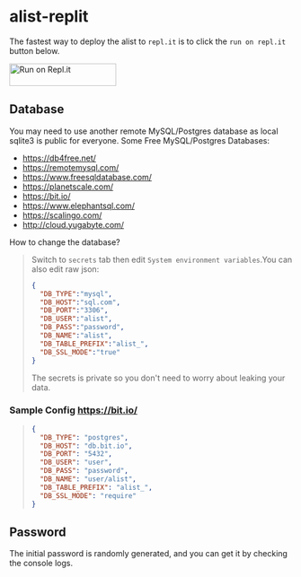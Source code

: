 # alist-replit

The fastest way to deploy the alist to `repl.it` is to click the `run on repl.it` button below.

<a href="https://repl.it/github/w1282155089/alist-replit">
  <img alt="Run on Repl.it" src="https://repl.it/badge/github/alist-org/alist-replit" style="height: 40px; width: 190px;" />
</a>

## Database
You may need to use another remote MySQL/Postgres database as local sqlite3 is public for everyone. Some Free MySQL/Postgres Databases:

- https://db4free.net/
- https://remotemysql.com/
- https://www.freesqldatabase.com/
- https://planetscale.com/
- https://bit.io/
- https://www.elephantsql.com/
- https://scalingo.com/
- http://cloud.yugabyte.com/

How to change the database?
> Switch to `secrets` tab then edit `System environment variables`.You can also edit raw json:
> ```json
> {
>   "DB_TYPE":"mysql",
>   "DB_HOST":"sql.com",
>   "DB_PORT":"3306",
>   "DB_USER":"alist",
>   "DB_PASS":"password",
>   "DB_NAME":"alist",
>   "DB_TABLE_PREFIX":"alist_",
>   "DB_SSL_MODE":"true"
> }
> ```
> The secrets is private so you don't need to worry about leaking your data.

### Sample Config https://bit.io/
> ```json
> {
>   "DB_TYPE": "postgres",
>   "DB_HOST": "db.bit.io",
>   "DB_PORT": "5432",
>   "DB_USER": "user",
>   "DB_PASS": "password",
>   "DB_NAME": "user/alist",
>   "DB_TABLE_PREFIX": "alist_",
>   "DB_SSL_MODE": "require"
> }
> ```

## Password
The initial password is randomly generated, and you can get it by checking the console logs.
